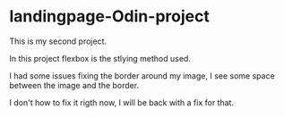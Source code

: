 # landingpage-Odin-project

This is my second project.

In this project flexbox is the stlying method used.

I had some issues fixing the border around my image,
I see some space between the image and the border.

I don't how to fix it rigth now, I will be back with a fix for that.